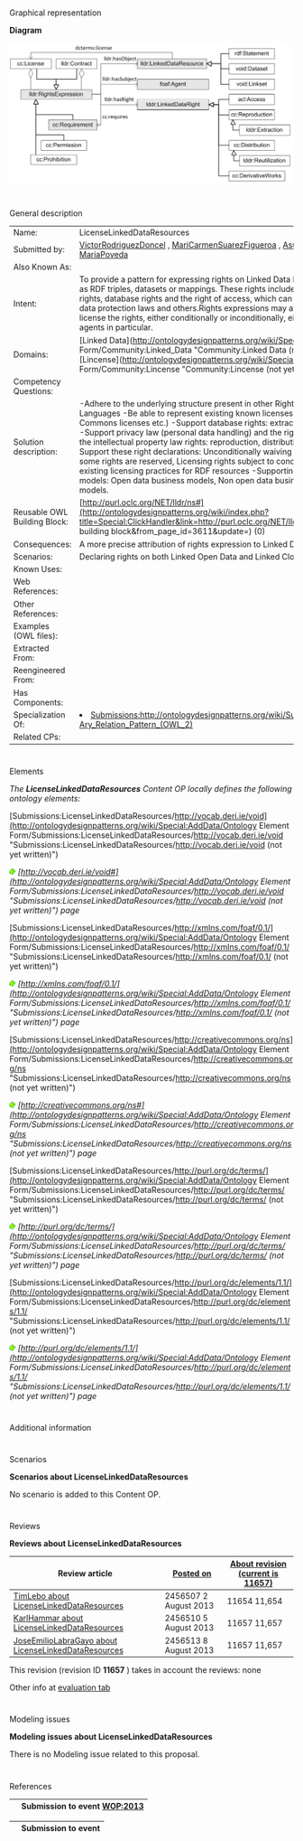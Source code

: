# 

 Graphical representation



__Diagram__ 





[![Image:licenselinkeddataresources.png](images/0/08/Licenselinkeddataresources.png)](../Image/Licenselinkeddataresources.png "Image:licenselinkeddataresources.png")





# 

 General description




|  |  |
| --- | --- |
|  Name:  |  LicenseLinkedDataResources  |
|  Submitted by:  | [VictorRodriguezDoncel](../User/VictorRodriguezDoncel "User:VictorRodriguezDoncel")  , [MariCarmenSuarezFigueroa](../User/MariCarmenSuarezFigueroa "User:MariCarmenSuarezFigueroa")  , [AsuncionGomezPerez](../User/AsuncionGomezPerez "User:AsuncionGomezPerez")  , [MariaPoveda](../User/MariaPoveda "User:MariaPoveda")  |
|  Also Known As:  |  |
|  Intent:  |  To provide a pattern for expressing rights on Linked Data Resources, understood as RDF triples, datasets or mappings.  These rights include intellectual property rights, database rights and the right of access, which can be limited by personal data protection laws and others.Rights expressions may assert, waive and license the rights, either conditionally or inconditionally, either to the public or to agents in particular.  |
|  Domains:  | [Linked Data](http://ontologydesignpatterns.org/wiki/Special:AddData/Domain Form/Community:Linked_Data "Community:Linked Data (not yet written)")  , [Lincense](http://ontologydesignpatterns.org/wiki/Special:AddData/Domain Form/Community:Lincense "Community:Lincense (not yet written)")  |
|  Competency Questions:  |  |
|  Solution description:  |  -Adhere to the underlying structure present in other Rights Expression Languages  -Be able to represent existing known licenses (i.e. Creative Commons licenses etc.)  -Support database rights: extraction and re-utilization  -Support privacy law (personal data handling) and the right to access  -Support the intellectual property law rights: reproduction, distribution, transformation  -Support these right declarations: Unconditionally waiving rights, Restating that some rights are reserved, Licensing rights subject to conditions  -Supporting existing licensing practices for RDF resources  -Supporting these business models: Open data business models, Non open data business models, Hybrid models.  |
|  Reusable OWL Building Block:  | [http://purl.oclc.org/NET/lldr/ns#](http://ontologydesignpatterns.org/wiki/index.php?title=Special:ClickHandler&link=http://purl.oclc.org/NET/lldr/ns#&message=OWL building block&from_page_id=3611&update=)  (0)  |
|  Consequences:  |  A more precise attribution of rights expression to Linked Data  |
|  Scenarios:  |  Declaring rights on both Linked Open Data and Linked Closed Data  |
|  Known Uses:  |  |
|  Web References:  |  |
|  Other References:  |  |
|  Examples (OWL files):  |  |
|  Extracted From:  |  |
|  Reengineered From:  |  |
|  Has Components:  |  |
|  Specialization Of:  | <li><a class="new" href="http://ontologydesignpatterns.org/wiki/Special:AddData/Content OP Proposal Form/Submissions:Http://ontologydesignpatterns.org/wiki/Submissions:N-Ary_Relation_Pattern_%28OWL_2%29?alt_form[0]=Content OP Form" title="Submissions:Http://ontologydesignpatterns.org/wiki/Submissions:N-Ary Relation Pattern (OWL 2) (not yet written)">        Submissions:http://ontologydesignpatterns.org/wiki/Submissions:N-Ary_Relation_Pattern_(OWL_2)       </a></li> |
|  Related CPs:  |  |



  





# 

 Elements



_The
 __LicenseLinkedDataResources__ 
 Content OP locally defines the following ontology elements:_ 





[Submissions:LicenseLinkedDataResources/http://vocab.deri.ie/void](http://ontologydesignpatterns.org/wiki/Special:AddData/Ontology Element Form/Submissions:LicenseLinkedDataResources/http://vocab.deri.ie/void "Submissions:LicenseLinkedDataResources/http://vocab.deri.ie/void (not yet written)") 

[![](images/thumb/8/87/ArrowRight.gif/11px-ArrowRight.gif)](../Image/ArrowRight.gif "ArrowRight.gif")
_[http://vocab.deri.ie/void#](http://ontologydesignpatterns.org/wiki/Special:AddData/Ontology Element Form/Submissions:LicenseLinkedDataResources/http://vocab.deri.ie/void "Submissions:LicenseLinkedDataResources/http://vocab.deri.ie/void (not yet written)") 
 page_ 



[Submissions:LicenseLinkedDataResources/http://xmlns.com/foaf/0.1/](http://ontologydesignpatterns.org/wiki/Special:AddData/Ontology Element Form/Submissions:LicenseLinkedDataResources/http://xmlns.com/foaf/0.1/ "Submissions:LicenseLinkedDataResources/http://xmlns.com/foaf/0.1/ (not yet written)") 

[![](images/thumb/8/87/ArrowRight.gif/11px-ArrowRight.gif)](../Image/ArrowRight.gif "ArrowRight.gif")
_[http://xmlns.com/foaf/0.1/](http://ontologydesignpatterns.org/wiki/Special:AddData/Ontology Element Form/Submissions:LicenseLinkedDataResources/http://xmlns.com/foaf/0.1/ "Submissions:LicenseLinkedDataResources/http://xmlns.com/foaf/0.1/ (not yet written)") 
 page_ 



[Submissions:LicenseLinkedDataResources/http://creativecommons.org/ns](http://ontologydesignpatterns.org/wiki/Special:AddData/Ontology Element Form/Submissions:LicenseLinkedDataResources/http://creativecommons.org/ns "Submissions:LicenseLinkedDataResources/http://creativecommons.org/ns (not yet written)") 

[![](images/thumb/8/87/ArrowRight.gif/11px-ArrowRight.gif)](../Image/ArrowRight.gif "ArrowRight.gif")
_[http://creativecommons.org/ns#](http://ontologydesignpatterns.org/wiki/Special:AddData/Ontology Element Form/Submissions:LicenseLinkedDataResources/http://creativecommons.org/ns "Submissions:LicenseLinkedDataResources/http://creativecommons.org/ns (not yet written)") 
 page_ 



[Submissions:LicenseLinkedDataResources/http://purl.org/dc/terms/](http://ontologydesignpatterns.org/wiki/Special:AddData/Ontology Element Form/Submissions:LicenseLinkedDataResources/http://purl.org/dc/terms/ "Submissions:LicenseLinkedDataResources/http://purl.org/dc/terms/ (not yet written)") 

[![](images/thumb/8/87/ArrowRight.gif/11px-ArrowRight.gif)](../Image/ArrowRight.gif "ArrowRight.gif")
_[http://purl.org/dc/terms/](http://ontologydesignpatterns.org/wiki/Special:AddData/Ontology Element Form/Submissions:LicenseLinkedDataResources/http://purl.org/dc/terms/ "Submissions:LicenseLinkedDataResources/http://purl.org/dc/terms/ (not yet written)") 
 page_ 



[Submissions:LicenseLinkedDataResources/http://purl.org/dc/elements/1.1/](http://ontologydesignpatterns.org/wiki/Special:AddData/Ontology Element Form/Submissions:LicenseLinkedDataResources/http://purl.org/dc/elements/1.1/ "Submissions:LicenseLinkedDataResources/http://purl.org/dc/elements/1.1/ (not yet written)") 

[![](images/thumb/8/87/ArrowRight.gif/11px-ArrowRight.gif)](../Image/ArrowRight.gif "ArrowRight.gif")
_[http://purl.org/dc/elements/1.1/](http://ontologydesignpatterns.org/wiki/Special:AddData/Ontology Element Form/Submissions:LicenseLinkedDataResources/http://purl.org/dc/elements/1.1/ "Submissions:LicenseLinkedDataResources/http://purl.org/dc/elements/1.1/ (not yet written)") 
 page_ 


# 

 Additional information



# 

 Scenarios




__Scenarios about LicenseLinkedDataResources__ 


 No scenario is added to this Content OP.
 




# 

 Reviews




__Reviews about LicenseLinkedDataResources__ 



|  Review article  | [Posted on](../Property/CreationDate "Property:CreationDate")  | [About revision (current is 11657)](../Property/ReviewAboutVersion "Property:ReviewAboutVersion")  |
| --- | --- | --- |
| [TimLebo about LicenseLinkedDataResources](../Reviews/TimLebo_about_LicenseLinkedDataResources "Reviews:TimLebo about LicenseLinkedDataResources")  |  2456507  2 August 2013  |  11654  11,654  |
| [KarlHammar about LicenseLinkedDataResources](../Reviews/KarlHammar_about_LicenseLinkedDataResources "Reviews:KarlHammar about LicenseLinkedDataResources")  |  2456510  5 August 2013  |  11657  11,657  |
| [JoseEmilioLabraGayo about LicenseLinkedDataResources](../Reviews/JoseEmilioLabraGayo_about_LicenseLinkedDataResources "Reviews:JoseEmilioLabraGayo about LicenseLinkedDataResources")  |  2456513  8 August 2013  |  11657  11,657  |



 This revision (revision ID
 __11657__ 
 ) takes in account the reviews: none
 



 Other info at
 [evaluation tab](http://ontologydesignpatterns.org/wiki/index.php?title=Submissions:LicenseLinkedDataResources&action=evaluation "http://ontologydesignpatterns.org/wiki/index.php?title=Submissions:LicenseLinkedDataResources&action=evaluation") 





  





# 

 Modeling issues




__Modeling issues about LicenseLinkedDataResources__ 


 There is no Modeling issue related to this proposal.
 




  





# 

 References



  






|  |  Submission to event [WOP:2013](../WOP/2013 "WOP:2013")  |
| --- | --- |



  






|  |  Submission to event  |
| --- | --- |